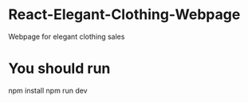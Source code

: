 # React-Elegant-Clothing-Webpage
Webpage for elegant clothing sales
# You should run
npm install
npm run dev
